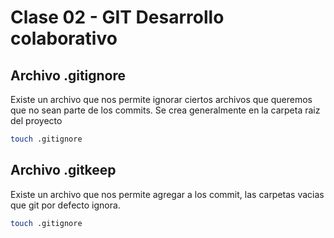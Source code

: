 # Clase 02 - GIT Desarrollo colaborativo 

## Archivo .gitignore

Existe un archivo que nos permite ignorar ciertos archivos que queremos que no sean parte de los commits. Se crea generalmente en la carpeta raiz del proyecto

```sh
touch .gitignore
```

## Archivo .gitkeep
 
Existe un archivo que nos permite agregar a los commit, las carpetas vacias que git por defecto ignora.

```sh
touch .gitignore
```
